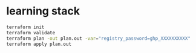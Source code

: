 # learning stack

```sh
terraform init
terraform validate
terraform plan -out plan.out -var="registry_password=ghp_XXXXXXXXXX"
terraform apply plan.out
```